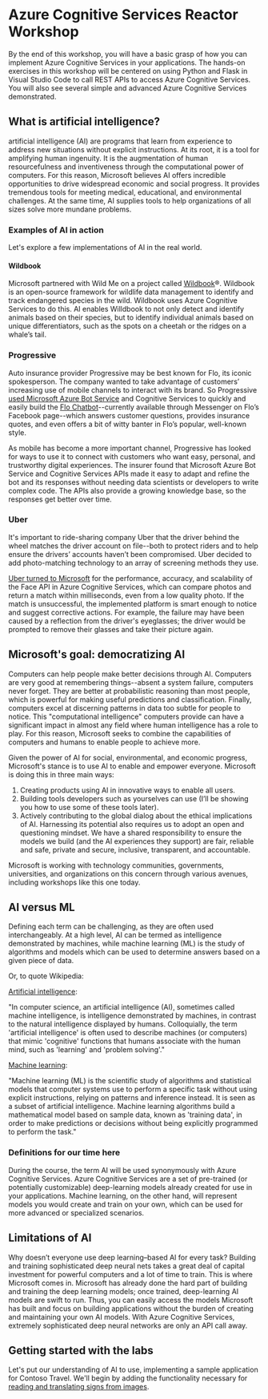 # Azure Cognitive Services Reactor Workshop

By the end of this workshop, you will have a basic grasp of how you can implement Azure Cognitive Services in your applications. The hands-on exercises in this workshop will be centered on using Python and Flask in Visual Studio Code to call REST APIs to access Azure Cognitive Services. You will also see several simple and advanced Azure Cognitive Services demonstrated.

## What is artificial intelligence?

artificial intelligence (AI) are programs that learn from experience to address new situations without explicit instructions. At its root, it is a tool for amplifying human ingenuity. It is the augmentation of human resourcefulness and inventiveness through the computational power of computers. For this reason, Microsoft believes AI offers incredible opportunities to drive widespread economic and social progress. It provides tremendous tools for meeting medical, educational, and environmental challenges. At the same time, AI supplies tools to help organizations of all sizes solve more mundane problems.

### Examples of AI in action

Let's explore a few implementations of AI in the real world.

#### Wildbook

Microsoft partnered with Wild Me on a project called [Wildbook](http://www.wildbook.org/)®. Wildbook is an open-source framework for wildlife data management to identify and track endangered species in the wild. Wildbook uses Azure Cognitive Services to do this. AI enables Willdbook to not only detect and identify animals based on their species, but to identify individual animals based on unique differentiators, such as the spots on a cheetah or the ridges on a whale’s tail.

### Progressive

Auto insurance provider Progressive may be best known for Flo, its iconic spokesperson. The company wanted to take advantage of customers’ increasing use of mobile channels to interact with its brand. So Progressive [used Microsoft Azure Bot Service](https://customers.microsoft.com/en-us/story/789698-progressive-insurance-cognitive-services-insurance) and Cognitive Services to quickly and easily build the [Flo Chatbot](https://www.facebook.com/flofromprogressive/)--currently available through Messenger on Flo’s Facebook page--which answers customer questions, provides insurance quotes, and even offers a bit of witty banter in Flo’s popular, well-known style.

As mobile has become a more important channel, Progressive has looked for ways to use it to connect with customers who want easy, personal, and trustworthy digital experiences. The insurer found that Microsoft Azure Bot Service and Cognitive Services APIs made it easy to adapt and refine the bot and its responses without needing data scientists or developers to write complex code. The APIs also provide a growing knowledge base, so the responses get better over time.

### Uber

It's important to ride-sharing company Uber that the driver behind the wheel matches the driver account on file--both to protect riders and to help ensure the drivers’ accounts haven’t been compromised. Uber decided to add photo-matching technology to an array of screening methods they use.

[Uber turned to Microsoft](https://customers.microsoft.com/story/731196-uber) for the performance, accuracy, and scalability of the Face API in Azure Cognitive Services, which can compare photos and return a match within milliseconds, even from a low quality photo. If the match is unsuccessful, the implemented platform is smart enough to notice and suggest corrective actions. For example, the failure may have been caused by a reflection from the driver's eyeglasses; the driver would be prompted to remove their glasses and take their picture again.

## Microsoft's goal: democratizing AI

Computers can help people make better decisions through AI. Computers are very good at remembering things--absent a system failure, computers never forget. They are better at probabilistic reasoning than most people, which is powerful for making useful predictions and classification. Finally, computers excel at discerning patterns in data too subtle for people to notice. This "computational intelligence" computers provide can have a significant impact in almost any field where human intelligence has a role to play. For this reason, Microsoft seeks to combine the capabilities of computers and humans to enable people to achieve more.

Given the power of AI for social, environmental, and economic progress, Microsoft's stance is to use AI to enable and empower everyone. Microsoft is doing this in three main ways:

1. Creating products using AI in innovative ways to enable all users.
2. Building tools developers such as yourselves can use (I’ll be showing you how to use some of these tools later).
3. Actively contributing to the global dialog about the ethical implications of AI. Harnessing its potential also requires us to adopt an open and questioning mindset. We have a shared responsibility to ensure the models we build (and the AI experiences they support) are fair, reliable and safe, private and secure, inclusive, transparent, and accountable.

Microsoft is working with technology communities, governments, universities, and organizations on this concern through various avenues, including workshops like this one today.

## AI versus ML

Defining each term can be challenging, as they are often used interchangeably. At a high level, AI can be termed as intelligence demonstrated by machines, while machine learning (ML) is the study of algorithms and models which can be used to determine answers based on a given piece of data.

Or, to quote Wikipedia:

[Artificial intelligence](https://en.wikipedia.org/wiki/Artificial_intelligence):

"In computer science, an artificial intelligence (AI), sometimes called machine intelligence, is intelligence demonstrated by machines, in contrast to the natural intelligence displayed by humans. Colloquially, the term 'artificial intelligence' is often used to describe machines (or computers) that mimic 'cognitive' functions that humans associate with the human mind, such as 'learning' and 'problem solving'."

[Machine learning](https://en.wikipedia.org/wiki/Machine_learning):

"Machine learning (ML) is the scientific study of algorithms and statistical models that computer systems use to perform a specific task without using explicit instructions, relying on patterns and inference instead. It is seen as a subset of artificial intelligence. Machine learning algorithms build a mathematical model based on sample data, known as 'training data', in order to make predictions or decisions without being explicitly programmed to perform the task."

### Definitions for our time here

During the course, the term AI will be used synonymously with Azure Cognitive Services. Azure Cognitive Services are a set of pre-trained (or potentially customizable) deep-learning models already created for use in your applications. Machine learning, on the other hand, will represent models you would create and train on your own, which can be used for more advanced or specialized scenarios.

## Limitations of AI

Why doesn’t everyone use deep learning–based AI for every task? Building and training sophisticated deep neural nets takes a great deal of capital investment for powerful computers and a lot of time to train. This is where Microsoft comes in. Microsoft has already done the hard part of building and training the deep learning models; once trained, deep-learning AI models are swift to run. Thus, you can easily access the models Microsoft has built and focus on building applications without the burden of creating and maintaining your own AI models. With Azure Cognitive Services, extremely sophisticated deep neural networks are only an API call away.

## Getting started with the labs

Let's put our understanding of AI to use, implementing a sample application for Contoso Travel. We'll begin by adding the functionality necessary for [reading and translating signs from images](./computer-vision-translator/README.md).
